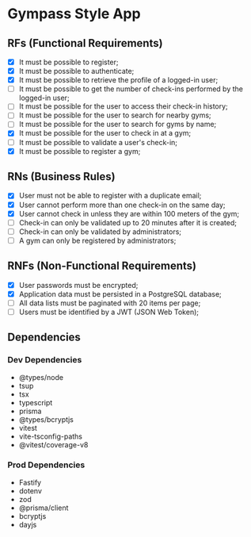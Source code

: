 # Gympass Style App

## RFs (Functional Requirements)
- [X] It must be possible to register;
- [X] It must be possible to authenticate;
- [X] It must be possible to retrieve the profile of a logged-in user;
- [ ] It must be possible to get the number of check-ins performed by the logged-in user;
- [ ] It must be possible for the user to access their check-in history;
- [ ] It must be possible for the user to search for nearby gyms;
- [ ] It must be possible for the user to search for gyms by name;
- [X] It must be possible for the user to check in at a gym;
- [ ] It must be possible to validate a user's check-in;
- [X] It must be possible to register a gym;

## RNs (Business Rules)
- [X] User must not be able to register with a duplicate email;
- [X] User cannot perform more than one check-in on the same day;
- [X] User cannot check in unless they are within 100 meters of the gym;
- [ ] Check-in can only be validated up to 20 minutes after it is created;
- [ ] Check-in can only be validated by administrators;
- [ ] A gym can only be registered by administrators;

## RNFs (Non-Functional Requirements)
- [X] User passwords must be encrypted;
- [X] Application data must be persisted in a PostgreSQL database;
- [ ] All data lists must be paginated with 20 items per page;
- [ ] Users must be identified by a JWT (JSON Web Token);

## Dependencies

### Dev Dependencies

- @types/node
- tsup
- tsx
- typescript
- prisma
- @types/bcryptjs
- vitest
- vite-tsconfig-paths
- @vitest/coverage-v8

### Prod Dependencies

- Fastify
- dotenv
- zod
- @prisma/client
- bcryptjs
- dayjs